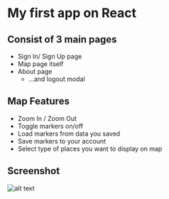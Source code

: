 # My first app on React
## Consist of 3 main pages
* Sign In/ Sign Up page
* Map page itself
* About page
  * ...and logout modal

## Map Features
* Zoom In / Zoom Out
* Toggle markers on/off
* Load markers from data you saved
* Save markers to your account
* Select type of places you want to display on map
## Screenshot
![alt text](https://i.ibb.co/MDfhcZt/screen.png)
